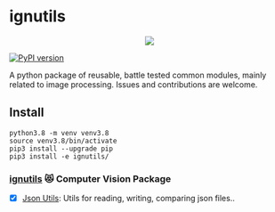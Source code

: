 # ignutils
<div align="center">
  <img src="ignitarium-logo.png">
</div>

[![PyPI version](https://badge.fury.io/py/ignutils.svg)](https://badge.fury.io/py/ignutils)

A python package of reusable, battle tested common modules, mainly related to image processing. Issues and contributions are welcome.

## Install

`python3.8 -m venv venv3.8`\
`source venv3.8/bin/activate`\
`pip3 install --upgrade pip`\
`pip3 install -e ignutils/`

### [ignutils](ignutils)  :heart_eyes_cat: Computer Vision Package

- [x] [Json Utils](cvutils/cvutils/json_utils.py): Utils for reading, writing, comparing json files..
